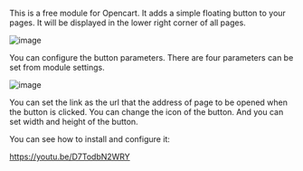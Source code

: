 This is a free module for Opencart. It adds a simple floating button to your pages. It will be displayed in the lower right corner of all pages.

![image](https://user-images.githubusercontent.com/12291679/147863208-5f1cc2d0-3c53-4861-985b-b50bc229fa72.png)

You can configure the button parameters. There are four parameters can be set from module settings.

![image](https://user-images.githubusercontent.com/12291679/147863222-db8dc676-ce9e-4171-8c6e-7532098949fe.png)

You can set the link as the url that the address of page to be opened when the button is clicked. You can change the icon of the button. And you can set width and height of the button.

You can see how to install and configure it:

https://youtu.be/D7TodbN2WRY
